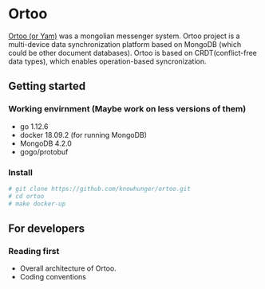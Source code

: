 # Ortoo
[Ortoo (or Yam)](https://en.wikipedia.org/wiki/Yam_(route)) was a mongolian messenger system. Ortoo project is a multi-device data synchronization platform based on MongoDB (which could be other document databases). Ortoo is based on CRDT(conflict-free data types), which enables operation-based syncronization.  


## Getting started

### Working envirnment (Maybe work on less versions of them)
 - go 1.12.6
 - docker 18.09.2 (for running MongoDB)
 - MongoDB 4.2.0
 - gogo/protobuf 
 
### Install
 ```bash
 # git clone https://github.com/knowhunger/ortoo.git
 # cd ortoo 
 # make docker-up 
 ```

## For developers 

### Reading first 
  - Overall architecture of Ortoo. 
  - Coding conventions 
